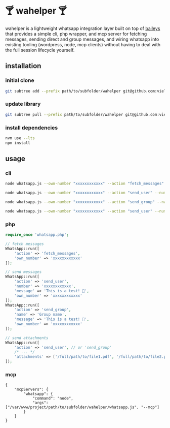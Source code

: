 # 🍸 wahelper 🍸

wahelper is a lightweight whatsapp integration layer built on top of [baileys](https://github.com/WhiskeySockets/Baileys) that provides a simple cli, php wrapper, and mcp server for fetching messages, sending direct and group messages, and wiring whatsapp into existing tooling (wordpress, node, mcp clients) without having to deal with the full session lifecycle yourself.

## installation

### initial clone

```sh
git subtree add --prefix path/to/subfolder/wahelper git@github.com:vielhuber/wahelper.git main --squash
```

### update library

```sh
git subtree pull --prefix path/to/subfolder/wahelper git@github.com:vielhuber/wahelper.git main --squash
```

### install dependencies

```sh
nvm use --lts
npm install
```

## usage

### cli

```sh
node whatsapp.js --own-number "xxxxxxxxxxxx" --action "fetch_messages"

node whatsapp.js --own-number "xxxxxxxxxxxx" --action "send_user" --number "xxxxxxxxxxxx" --message "This is a test! 🚀"

node whatsapp.js --own-number "xxxxxxxxxxxx" --action "send_group" --name "Group name" --message "This is a test! 🚀"

node whatsapp.js --own-number "xxxxxxxxxxxx" --action "send_user" --number "xxxxxxxxxxxx" --message "This is a test! 🚀" --attachments="/full/path/to/file1.pdf,/full/path/to/file2.pdf"
```

### php

```php
require_once 'whatsapp.php';

// fetch messages
WhatsApp::run([
    'action' => 'fetch_messages',
    'own_number' => 'xxxxxxxxxxxx'
]);

// send messages
WhatsApp::run([
    'action' => 'send_user',
    'number' => 'xxxxxxxxxxxx',
    'message' => 'This is a test! 🚀',
    'own_number' => 'xxxxxxxxxxxx'
]);
WhatsApp::run([
    'action' => 'send_group',
    'name' => 'Group name',
    'message' => 'This is a test! 🚀',
    'own_number' => 'xxxxxxxxxxxx'
]);

// send attachments
WhatsApp::run([
    'action' => 'send_user', // or 'send_group'
    /* ... */
    'attachments' => ['/full/path/to/file1.pdf', '/full/path/to/file2.pdf']
]);
```

### mcp

```
{
    "mcpServers": {
        "whatsapp": {
            "command": "node",
            "args": ["/var/www/project/path/to/subfolder/wahelper/whatsapp.js", "--mcp"]
        }
    }
}
```
